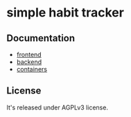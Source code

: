 # simple habit tracker

## Documentation

* [frontend](doc/frontend.md)
* [backend](doc/backend.md)
* [containers](doc/containers.md)

## License

It's released under AGPLv3 license.
